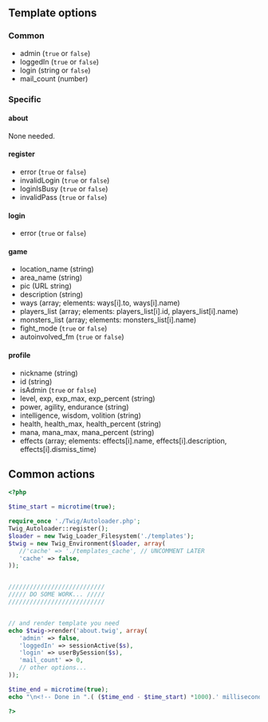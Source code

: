 Template options
----------------

### Common

* admin (`true` or `false`)
* loggedIn (`true` or `false`)
* login (string or `false`)
* mail_count (number)

### Specific

#### about

None needed.

#### register

* error (`true` or `false`)
* invalidLogin (`true` or `false`)
* loginIsBusy (`true` or `false`)
* invalidPass (`true` or `false`)

#### login

* error (`true` or `false`)

#### game

* location\_name (string)
* area\_name (string)
* pic (URL string)
* description (string)
* ways (array; elements: ways\[i\].to, ways\[i\].name)
* players\_list (array; elements: players\_list\[i\].id, players\_list\[i\].name)
* monsters\_list (array; elements: monsters\_list\[i\].name)
* fight\_mode (`true` or `false`)
* autoinvolved\_fm (`true` or `false`)

#### profile

* nickname (string)
* id (string)
* isAdmin (`true` or `false`)
* level, exp, exp_max, exp\_percent (string)
* power, agility, endurance (string)
* intelligence, wisdom, volition (string)
* health, health\_max, health\_percent (string)
* mana, mana\_max, mana\_percent (string)
* effects (array; elements: effects\[i\].name, effects\[i\].description, effects\[i\].dismiss_time)

Common actions
--------------

```php
<?php

$time_start = microtime(true);

require_once './Twig/Autoloader.php';
Twig_Autoloader::register();
$loader = new Twig_Loader_Filesystem('./templates');
$twig = new Twig_Environment($loader, array(
   //'cache' => './templates_cache', // UNCOMMENT LATER
   'cache' => false,
));


///////////////////////////
///// DO SOME WORK... /////
///////////////////////////


// and render template you need
echo $twig->render('about.twig', array(
   'admin' => false,
   'loggedIn' => sessionActive($s),
   'login' => userBySession($s),
   'mail_count' => 0,
   // other options...
));

$time_end = microtime(true);
echo "\n<!-- Done in ".( ($time_end - $time_start) *1000).' milliseconds -->';

?>
```
